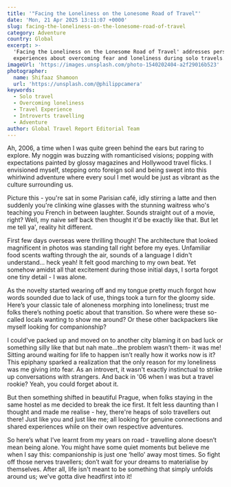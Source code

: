 ```yaml
---
title: '"Facing the Loneliness on the Lonesome Road of Travel"'
date: 'Mon, 21 Apr 2025 13:11:07 +0000'
slug: facing-the-loneliness-on-the-lonesome-road-of-travel
category: Adventure
country: Global
excerpt: >-
  'Facing the Loneliness on the Lonesome Road of Travel' addresses personal
  experiences about overcoming fear and loneliness during solo travels.
imageUrl: 'https://images.unsplash.com/photo-1540202404-a2f29016b523'
photographer:
  name: Shifaaz Shamoon
  url: 'https://unsplash.com/@philippcamera'
keywords:
  - Solo travel
  - Overcoming loneliness
  - Travel Experience
  - Introverts travelling
  - Adventure
author: Global Travel Report Editorial Team
---
```

Ah, 2006, a time when I was quite green behind the ears but raring to explore. My noggin was buzzing with romanticised visions; popping with expectations painted by glossy magazines and Hollywood travel flicks. I envisioned myself, stepping onto foreign soil and being swept into this whirlwind adventure where every soul I met would be just as vibrant as the culture surrounding us.

Picture this - you're sat in some Parisian café, idly stirring a latte and then suddenly you're clinking wine glasses with the stunning waitress who's teaching you French in between laughter. Sounds straight out of a movie, right? Well, my naive self back then thought it'd be exactly like that. But let me tell ya', reality hit different.

First few days overseas were thrilling though! The architecture that looked magnificent in photos was standing tall right before my eyes. Unfamiliar food scents wafting through the air, sounds of a language I didn't understand... heck yeah! It felt good marching to my own beat. Yet somehow amidst all that excitement during those initial days, I sorta forgot one tiny detail - I was alone.

As the novelty started wearing off and my tongue pretty much forgot how words sounded due to lack of use, things took a turn for the gloomy side. Here’s your classic tale of aloneness morphing into loneliness; trust me folks there’s nothing poetic about that transition. So where were these so-called locals wanting to show me around? Or these other backpackers like myself looking for companionship?

I could've packed up and moved on to another city blaming it on bad luck or something silly like that but nah mate...the problem wasn’t them- it was me! Sitting around waiting for life to happen isn’t really how it works now is it? This epiphany sparked a realization that the only reason for my loneliness was me giving into fear. As an introvert, it wasn't exactly instinctual to strike up conversations with strangers. And back in '06 when I was but a travel rookie? Yeah, you could forget about it.

But then something shifted in beautiful Prague, when folks staying in the same hostel as me decided to break the ice first. It felt less daunting than I thought and made me realise - hey, there're heaps of solo travellers out there! Just like you and just like me; all looking for genuine connections and shared experiences while on their own respective adventures.

So here’s what I’ve learnt from my years on road - travelling alone doesn’t mean being alone. You might have some quiet moments but believe me when I say this: companionship is just one ‘hello’ away most times. So fight off those nerves travellers; don’t wait for your dreams to materialise by themselves. After all, life isn't meant to be something that simply unfolds around us; we've gotta dive headfirst into it!
